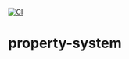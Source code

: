 [![CI](https://github.com/metricsrbx/property-system/actions/workflows/ci.yaml/badge.svg)](https://github.com/metricsrbx/property-system/actions/workflows/ci.yaml)
# property-system